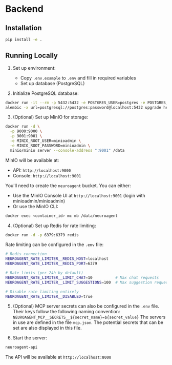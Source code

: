 # Backend

## Installation
```bash
pip install -e .
```

## Running Locally

1. Set up environment:
   - Copy `.env.example` to `.env` and fill in required variables
   - Set up database (PostgreSQL)

2. Initialize PostgreSQL database:
```bash
docker run -it --rm -p 5432:5432 -e POSTGRES_USER=postgres -e POSTGRES_PASSWORD=password postgres:latest
alembic -x url=postgresql://postgres:password@localhost:5432 upgrade head
```

3. (Optional) Set up MinIO for storage:
```bash
docker run -d \
  -p 9000:9000 \
  -p 9001:9001 \
  -e MINIO_ROOT_USER=minioadmin \
  -e MINIO_ROOT_PASSWORD=minioadmin \
  minio/minio server --console-address ":9001" /data
```
MinIO will be available at:
- API: `http://localhost:9000`
- Console: `http://localhost:9001`

You'll need to create the `neuroagent` bucket. You can either:
- Use the MinIO Console UI at `http://localhost:9001` (login with minioadmin/minioadmin)
- Or use the MinIO CLI:
```bash
docker exec <container_id> mc mb /data/neuroagent
```

4. (Optional) Set up Redis for rate limiting:
```bash
docker run -d -p 6379:6379 redis
```

Rate limiting can be configured in the `.env` file:
```bash
# Redis connection
NEUROAGENT_RATE_LIMITER__REDIS_HOST=localhost
NEUROAGENT_RATE_LIMITER__REDIS_PORT=6379

# Rate limits (per 24h by default)
NEUROAGENT_RATE_LIMITER__LIMIT_CHAT=10          # Max chat requests
NEUROAGENT_RATE_LIMITER__LIMIT_SUGGESTIONS=100  # Max suggestion requests

# Disable rate limiting entirely
NEUROAGENT_RATE_LIMITER__DISABLED=true
```

5. (Optional) MCP server secrets can also be configured in the `.env` file.
Their keys follow the following naming convention:
`NEUROAGENT_MCP__SECRETS__${secret_name}=${secret_value}`
The servers in use are defined in the file `mcp.json`.
The potential secrets that can be set are also displayed in this file.

6. Start the server:
```bash
neuroagent-api
```

The API will be available at `http://localhost:8000`
